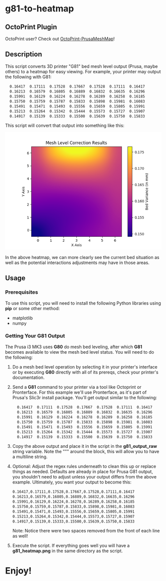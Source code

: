 # g81-to-heatmap
## OctoPrint Plugin
OctoPrint user? Check out [OctoPrint-PrusaMeshMap](https://github.com/ff8jake/OctoPrint-PrusaMeshMap)!

## Description
This script converts 3D printer "G81" bed mesh level output (Prusa, maybe others) to a heatmap for easy viewing. For example, your printer may output the following with G81:

```
  0.16417  0.17111  0.17528  0.17667  0.17528  0.17111  0.16417
  0.16213  0.16579  0.16805  0.16889  0.16832  0.16635  0.16296
  0.15991  0.16129  0.16224  0.16278  0.16289  0.16258  0.16185
  0.15750  0.15759  0.15787  0.15833  0.15898  0.15981  0.16083
  0.15491  0.15471  0.15493  0.15556  0.15659  0.15805  0.15991
  0.15213  0.15264  0.15342  0.15444  0.15573  0.15727  0.15907
  0.14917  0.15139  0.15333  0.15500  0.15639  0.15750  0.15833
```

This script will convert that output into something like this:

![G81 Heatmap](g81_heatmap.png "G81 Heatmap Example")

In the above heatmap, we can more clearly see the current bed situation as well as the potential interactions adjustments may have in those areas.

## Usage
### Prerequisites
To use this script, you will need to install the following Python libraries using **pip** or some other method:

- matplotlib
- numpy

### Getting Your G81 Output
The Prusa i3 MK3 uses **G80** do mesh bed leveling, after which **G81** becomes available to view the mesh bed level status. You will need to do the following:

1. Do a mesh bed level operation by selecting it in your printer's interface or by executing **G80** directly with all of its prereqs, check your printer's documentation.
2. Send a **G81** command to your printer via a tool like Octoprint or Pronterface. For this example we'll use Pronterface, as it's part of Prusa's Slic3r install package. You'll get output similar to the following:

    ```
      0.16417  0.17111  0.17528  0.17667  0.17528  0.17111  0.16417
      0.16213  0.16579  0.16805  0.16889  0.16832  0.16635  0.16296
      0.15991  0.16129  0.16224  0.16278  0.16289  0.16258  0.16185
      0.15750  0.15759  0.15787  0.15833  0.15898  0.15981  0.16083
      0.15491  0.15471  0.15493  0.15556  0.15659  0.15805  0.15991
      0.15213  0.15264  0.15342  0.15444  0.15573  0.15727  0.15907
      0.14917  0.15139  0.15333  0.15500  0.15639  0.15750  0.15833
    ```
3. Copy the above output and place it in the script in the **g81_output_raw** string variable. Note the """ around the block, this will allow you to have a multiline string.
4. Optional: Adjust the regex rules underneath to clean this up or replace things as needed. Defaults are already in place for Prusa G81 output, you shouldn't need to adjust unless your output differs from the above example. Ultimately, you want your output to become this:

    ```
    0.16417,0.17111,0.17528,0.17667,0.17528,0.17111,0.16417
    0.16213,0.16579,0.16805,0.16889,0.16832,0.16635,0.16296
    0.15991,0.16129,0.16224,0.16278,0.16289,0.16258,0.16185
    0.15750,0.15759,0.15787,0.15833,0.15898,0.15981,0.16083
    0.15491,0.15471,0.15493,0.15556,0.15659,0.15805,0.15991
    0.15213,0.15264,0.15342,0.15444,0.15573,0.15727,0.15907
    0.14917,0.15139,0.15333,0.15500,0.15639,0.15750,0.15833
    ```
    Note: Notice there were two spaces removed from the front of each line as well!
5. Execute the script. If everything goes well you will have a **g81_heatmap.png** in the same directory as the script.

# Enjoy!

